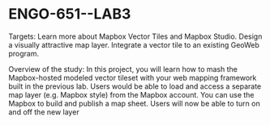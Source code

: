 # ENGO-651--LAB3

Targets:
Learn more about Mapbox Vector Tiles and Mapbox Studio.
Design a visually attractive map layer.
Integrate a vector tile to an existing GeoWeb program.

Overview of the study:
In this project, you will learn how to mash the Mapbox-hosted modeled vector tileset with your web mapping framework built in the previous lab. Users would be able to load and access a separate map layer (e.g. Mapbox style) from the Mapbox account. You can use the Mapbox to build and publish a map sheet. Users will now be able to turn on and off the new layer
